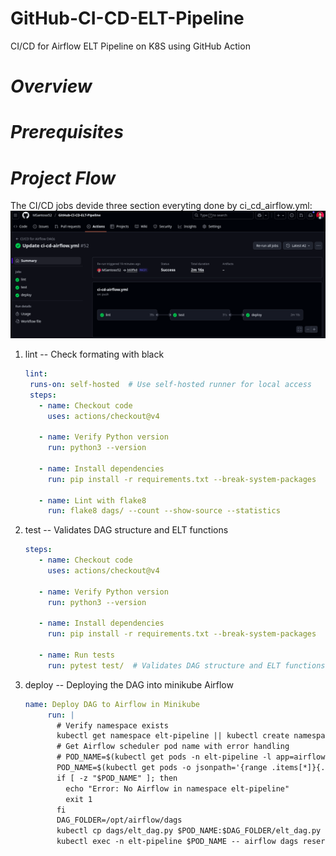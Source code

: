 # GitHub-CI-CD-ELT-Pipeline
CI/CD for Airflow ELT Pipeline on K8S using GitHub Action
# *Overview*
# *Prerequisites*
# *Project Flow*
The CI/CD jobs devide three section everyting done by ci_cd_airflow.yml:
![Worlkflow screenshot](github_ci_cd_action.png)
1. lint -- Check formating with black
   ```yml
   lint:
    runs-on: self-hosted  # Use self-hosted runner for local access
    steps:
      - name: Checkout code
        uses: actions/checkout@v4
        
      - name: Verify Python version
        run: python3 --version
        
      - name: Install dependencies
        run: pip install -r requirements.txt --break-system-packages

      - name: Lint with flake8
        run: flake8 dags/ --count --show-source --statistics
   ```
2. test --  Validates DAG structure and ELT functions
   ```yml
   steps:
      - name: Checkout code
        uses: actions/checkout@v4

      - name: Verify Python version
        run: python3 --version
 
      - name: Install dependencies
        run: pip install -r requirements.txt --break-system-packages

      - name: Run tests
        run: pytest test/  # Validates DAG structure and ELT functions
   ```
3. deploy -- Deploying the DAG into minikube Airflow
   ```yaml
   name: Deploy DAG to Airflow in Minikube
        run: |
          # Verify namespace exists
          kubectl get namespace elt-pipeline || kubectl create namespace elt-pipeline
          # Get Airflow scheduler pod name with error handling
          # POD_NAME=$(kubectl get pods -n elt-pipeline -l app=airflow,component=scheduler -o jsonpath="{.items[0].metadata.name}" || echo "")
          POD_NAME=$(kubectl get pods -o jsonpath='{range .items[*]}{.metadata.name}{"\n"}{end}' | grep airflow-scheduler)
          if [ -z "$POD_NAME" ]; then
            echo "Error: No Airflow in namespace elt-pipeline"
            exit 1
          fi
          DAG_FOLDER=/opt/airflow/dags
          kubectl cp dags/elt_dag.py $POD_NAME:$DAG_FOLDER/elt_dag.py -n elt-pipeline
          kubectl exec -n elt-pipeline $POD_NAME -- airflow dags reserialize

   ```
